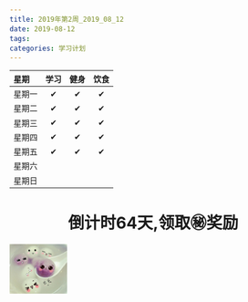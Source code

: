 ```yaml
---
title: 2019年第2周_2019_08_12
date: 2019-08-12
tags:
categories: 学习计划
---
```


<!-- 星期|码砖总结|阅读|英语学习|健身|杂类学习|总结-->
<!--:-----------|:------------|:--------|:---------|:---------|:---------|:----------->
<!--星期一| | | |✔| | |-->
<!--星期二| | | | | | |-->
<!--星期三| | | | | | |-->
<!--星期四| | | | | | |-->
<!--星期五| | | | | | |-->
<!--星期六| | | | | | |-->
<!--星期日| | | | | | |-->
<!--总计| | | | | | |-->
<!-- 个人好. 嗯,可能也就只有你吧~ -->
星期|学习|健身|饮食
:----|:----------:|:----------:|:----------:
星期一|✔|✔|✔| 
星期二|✔|✔|✔| 
星期三|✔|✔|✔| 
星期四|✔|✔|✔| 
星期五|✔|✔|✔| 
星期六| | | |  
星期日| | | |  
# <center>倒计时64天,领取㊙️奖励</center>


<!--![](../images/head.png)-->
<!--<img src="../images/head.png" width = 20% height = 20% />-->

<img src="../images/tangyuan.png" width = 20% height = 20% />
